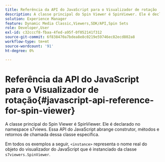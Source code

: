 ```yaml
---
title: Referência da API do JavaScript para o Visualizador de rotação
description: A classe principal do Spin Viewer é SpinViewer. Ele é declarado no namespace s7views. Essa API do JavaScript abrange construtor, métodos e retornos de chamada dessa classe específica.
solution: Experience Manager
feature: Dynamic Media Classic,Viewers,SDK/API,Spin Sets
role: Developer,User
exl-id: c32cccf8-fbaa-4fed-a95f-0f052141f312
source-git-commit: 6f838470a7bdea8e8c0219e59746ec82ecd802a8
workflow-type: tm+mt
source-wordcount: '91'
ht-degree: 0%

---
```


# Referência da API do JavaScript para o Visualizador de rotação{#javascript-api-reference-for-spin-viewer}

A classe principal do Spin Viewer é SpinViewer. Ele é declarado no namespace s7views. Essa API do JavaScript abrange construtor, métodos e retornos de chamada dessa classe específica.

Em todos os exemplos a seguir, `<instance>` representa o nome real do objeto do visualizador do JavaScript que é instanciado da classe `s7viewers.SpinViewer`.
